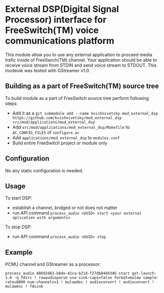 External DSP(Digital Signal Processor) interface for FreeSwitch(TM) voice communications platform
===============================
This module allow you to use any external application to proceed media trafic inside of FreeSwich(TM) channel.
Your application should be able to receive voice stream from STDIN and send voice stream to STDOUT.
This modeule was tested with GStreamer v1.0.

Building as a part of FreeSwitch(TM) source tree
--------------------
To build module as a part of FreeSwitch source tree perform following steps:

- Add it as a ``git submodule add --name kvishnivetsky-mod_external_dsp https://github.com/kvishnivetsky/mod_external_dsp src/mod/applications/mod_external_dsp``
- Add ``src/mod/applications/mod_external_dsp/Makefile`` to ``AC_CONFIG_FILES`` of ``configure.ac``
- Add ``applications/mod_external_dsp`` to ``modules.conf``
- Build entire FreeSwitch project or module only

Configuration
--------------------
No any static configuration is needed.

Usage
--------------------
To start DSP:
- establish a channel, bridged or not does not matter
- run API command ``process_audio <UUID> start <your external aplication with arguments>``

To stop DSP:
- run API command ``process_audio <UUID> stop``

Example
--------------------
PCMU channel and GStreamer as a processor:

``process_audio 48692d63-b8de-41ca-b21d-f27db8484346 start gst-launch-1.0 -q fdsrc ! rawaudioparse use-sink-caps=false format=mulaw sample-rate=8000 num-channels=1 ! mulawdec ! audioconvert ! audioconvert ! mulawenc ! fdsink``
